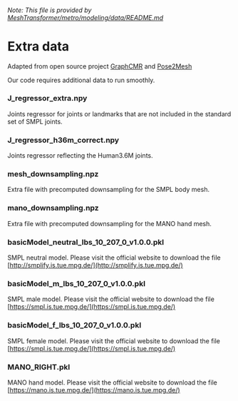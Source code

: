 ###### *Note: This file is provided by [MeshTransformer/metro/modeling/data/README.md](https://github.com/microsoft/MeshTransformer/tree/main/metro/modeling/data)*

# Extra data
Adapted from open source project [GraphCMR](https://github.com/nkolot/GraphCMR/) and [Pose2Mesh](https://github.com/hongsukchoi/Pose2Mesh_RELEASE)

Our code requires additional data to run smoothly. 

### J_regressor_extra.npy
Joints regressor for joints or landmarks that are not included in the standard set of SMPL joints.

### J_regressor_h36m_correct.npy
Joints regressor reflecting the Human3.6M joints. 

### mesh_downsampling.npz
Extra file with precomputed downsampling for the SMPL body mesh.

### mano_downsampling.npz
Extra file with precomputed downsampling for the MANO hand mesh.

### basicModel_neutral_lbs_10_207_0_v1.0.0.pkl
SMPL neutral model. Please visit the official website to download the file [http://smplify.is.tue.mpg.de/](http://smplify.is.tue.mpg.de/)

### basicModel_m_lbs_10_207_0_v1.0.0.pkl
SMPL male model. Please visit the official website to download the file [https://smpl.is.tue.mpg.de/](https://smpl.is.tue.mpg.de/)

### basicModel_f_lbs_10_207_0_v1.0.0.pkl
SMPL female model. Please visit the official website to download the file [https://smpl.is.tue.mpg.de/](https://smpl.is.tue.mpg.de/)

### MANO_RIGHT.pkl
MANO hand model. Please visit the official website to download the file [https://mano.is.tue.mpg.de/](https://mano.is.tue.mpg.de/)

